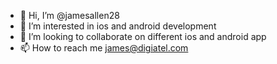 - 👋 Hi, I’m @jamesallen28
- 👀 I’m interested in ios and android  development
- 💞️ I’m looking to collaborate on different ios and android app
- 📫 How to reach me james@digiatel.com


<!---
jamesallen28/jamesallen28 is a ✨ special ✨ repository because its `README.md` (this file) appears on your GitHub profile.
You can click the Preview link to take a look at your changes.
--->
